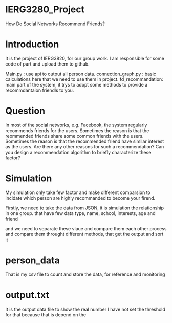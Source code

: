 # IERG3280_Project
How Do Social Networks Recommend Friends?

# Introduction
It is the project of IERG3820, for our group work.
I am responsible for some code of part and upload them to github.

Main.py :             use api to output all person data.
connection_graph.py : basic calculations here that we need to use them in project.
fd_recommandation:    main part of the system,
                      it trys to adopt some methods to provide a recommdantaion friendls to you.

# Question
In most of the social networks, 
e.g. Facebook, the system regularly recommends friends for the users. 
Sometimes the reason is that the reommended friends share some common friends with the users. 
Sometimes the reason is that the recommended friend have similar interest as the users. 
Are there any other reasons for such a recommendation? 
Can you design a recommendation algorithm to briefly characterize these factor?

# Simulation 
My simulation only take few factor and make different comparsion to incidate 
which person are highly recommanded to become your firend.

Firstly, we need to take the data from JSON, it is simulation the relationship in one group.
that have few data type, name, school, interests, age and friend

and we need to separate these vlaue and compare them each other
process and compare them throught different methods, that get the output and sort it

# person_data
That is my csv file to count and store the data, for reference and monitoring 

# output.txt
It is the output data file to show the real number
I have not set the threshold for that because that is depend on the 
